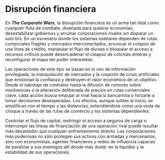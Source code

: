 # Disrupción financiera

En _**The Corporate Wars**_, la disrupción financiera es un arma tan letal como cualquier flota de combate, diseñada para quebrar economías, desestabilizar gobiernos y arruinar corporaciones rivales sin disparar un solo tiro. En un escenario donde los sistemas estelares dependen de rutas comerciales frágiles y mercados interconectados, provocar el colapso de una línea de crédito, manipular el flujo de divisas o bloquear el acceso a recursos críticos puede desencadenar el colapso de colonias enteras y reconfigurar el mapa del poder interestelar.

Las operaciones de este tipo se basan en el uso de información privilegiada, la manipulación de mercados y la creación de crisis artificiales que erosionan la confianza y destruyen el valor económico de un objetivo. Desde el sabotaje de contratos hasta la difusión de rumores sobre insolvencias o la alteración deliberada de precios en rutas comerciales clave, cada acción busca empujar al rival hacia la bancarrota o forzarle a tomar decisiones desesperadas. Los efectos, aunque sutiles al inicio, se amplifican con el tiempo y las distancias, extendiéndose como una onda de choque a través de las rutas de comercio y los sistemas dependientes.

Controlar el flujo de capital, restringir el acceso a seguros de carga o interrumpir las líneas de financiación de una operación rival puede resultar más devastador que cualquier enfrentamiento directo. Las corporaciones más poderosas no sólo protegen sus activos con armadas y mercenarios, sino con economistas, agentes financieros y redes de influencia capaces de paralizar a sus enemigos allí donde más duele: en la liquidez y la estabilidad de sus operaciones.
